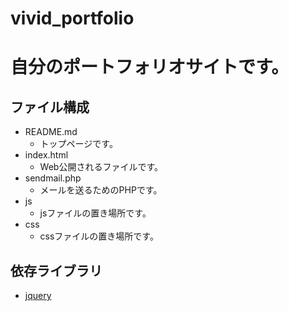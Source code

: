vivid_portfolio
====

# 自分のポートフォリオサイトです。

## ファイル構成
- README.md
	- トップページです。
- index.html
	- Web公開されるファイルです。
- sendmail.php
	- メールを送るためのPHPです。
- js
	- jsファイルの置き場所です。
- css
	- cssファイルの置き場所です。

## 依存ライブラリ
- [jquery](https://jquery.com/)
